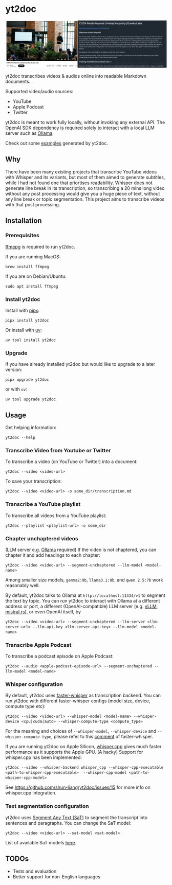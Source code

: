 # yt2doc

![Header Image](header-image.png)

yt2doc transcribes videos & audios online into readable Markdown documents.

Supported video/audio sources:
* YouTube
* Apple Podcast
* Twitter

yt2doc is meant to work fully locally, without invoking any external API. The OpenAI SDK dependency is required solely to interact with a local LLM server such as [Ollama](https://github.com/ollama/ollama).

Check out some [examples](./examples/) generated by yt2doc.

## Why

There have been many existing projects that transcribe YouTube videos with Whisper and its variants, but most of them aimed to generate subtitles, while I had not found one that priortises readability. Whisper does not generate line break in its transcription, so transcribing a 20 mins long video without any post processing would give you a huge piece of text, without any line break or topic segmentation. This project aims to transcribe videos with that post processing. 

## Installation

### Prerequisites

[ffmepg](https://www.ffmpeg.org/) is required to run yt2doc.

If you are running MacOS:

```
brew install ffmpeg
```

If you are on Debian/Ubuntu:
```
sudo apt install ffmpeg
```

### Install yt2doc

Install with [pipx](https://github.com/pypa/pipx):

```
pipx install yt2doc
```

Or install with [uv](https://github.com/astral-sh/uv):
```
uv tool install yt2doc
```

### Upgrade

If you have already installed yt2doc but would like to upgrade to a later version:

```
pipx upgrade yt2doc
```

or with `uv`:

```
uv tool upgrade yt2doc
```

## Usage

Get helping information:

```
yt2doc --help
```

### Transcribe Video from Youtube or Twitter

To transcribe a video (on YouTube or Twitter) into a document:

```
yt2doc --video <video-url>
```

To save your transcription:

```
yt2doc --video <video-url> -o some_dir/transcription.md
```

### Transcribe a YouTube playlist

To transcribe all videos from a YouTube playlist:

```
yt2doc --playlist <playlist-url> -o some_dir
```

### Chapter unchaptered videos

(LLM server e.g. [Ollama](https://github.com/ollama/ollama) required) If the video is not chaptered, you can chapter it and add headings to each chapter:

```
yt2doc --video <video-url> --segment-unchaptered --llm-model <model-name>
```

Among smaller size models, `gemma2:9b`, `llama3.1:8b`, and `qwen 2.5:7b` work reasonably well.

By default, yt2doc talks to Ollama at `http://localhost:11434/v1` to segment the text by topic. You can run yt2doc to interact with Ollama at a different address or port, a different (OpenAI-compatible) LLM server (e.g. [vLLM](https://github.com/vllm-project/vllm), [mistral.rs](https://github.com/EricLBuehler/mistral.rs)), or even OpenAI itself, by

```
yt2doc --video <video-url> --segment-unchaptered --llm-server <llm-server-url> --llm-api-key <llm-server-api-key> --llm-model <model-name>
```

### Transcribe Apple Podcast

To transcribe a podcast episode on Apple Podcast:

```
yt2doc --audio <apple-podcast-episode-url> --segment-unchaptered --llm-model <model-name>
```

### Whisper configuration

By default, yt2doc uses [faster-whisper](https://github.com/SYSTRAN/faster-whisper) as transcription backend. You can run yt2doc with different faster-whisper configs (model size, device, compute type etc):

```
yt2doc --video <video-url> --whisper-model <model-name> --whisper-device <cpu|cuda|auto> --whisper-compute-type <compute_type>
```

For the meaning and choices of `--whisper-model`, `--whisper-device` and `--whisper-compute-type`, please refer to this [comment](https://github.com/SYSTRAN/faster-whisper/blob/v1.0.3/faster_whisper/transcribe.py#L101-L127) of faster-whisper.


If you are running yt2doc on Apple Silicon, [whisper.cpp](https://github.com/ggerganov/whisper.cpp) gives much faster performance as it supports the Apple GPU. (A hacky) Support for whisper.cpp has been implemented:

```
yt2doc --video --whisper-backend whisper_cpp --whisper-cpp-executable <path-to-whisper-cpp-executable>  --whisper-cpp-model <path-to-whisper-cpp-model>
```

See https://github.com/shun-liang/yt2doc/issues/15 for more info on whisper.cpp integration.


### Text segmentation configuration

yt2doc uses [Segment Any Text (SaT)](https://github.com/segment-any-text/wtpsplit) to segment the transcript into sentences and paragraphs. You can change the SaT model:
```
yt2doc --video <video-url> --sat-model <sat-model>
```

List of available SaT models [here](https://github.com/segment-any-text/wtpsplit?tab=readme-ov-file#available-models).

## TODOs
* Tests and evaluation
* Better support for non-English languages

